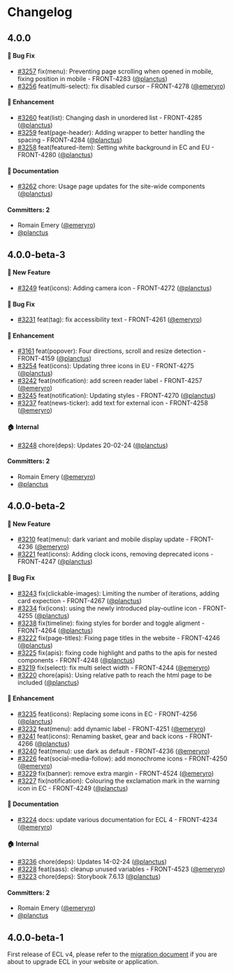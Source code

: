 # Changelog

## 4.0.0

#### :bug: Bug Fix

- [#3257](https://github.com/ec-europa/europa-component-library/pull/3257) fix(menu): Preventing page scrolling when opened in mobile, fixing position in mobile - FRONT-4283 ([@planctus](https://github.com/planctus))
- [#3256](https://github.com/ec-europa/europa-component-library/pull/3256) feat(multi-select): fix disabled cursor - FRONT-4278 ([@emeryro](https://github.com/emeryro))

#### :nail_care: Enhancement

- [#3260](https://github.com/ec-europa/europa-component-library/pull/3260) feat(list): Changing dash in unordered list - FRONT-4285 ([@planctus](https://github.com/planctus))
- [#3259](https://github.com/ec-europa/europa-component-library/pull/3259) feat(page-header): Adding wrapper to better handling the spacing - FRONT-4284 ([@planctus](https://github.com/planctus))
- [#3258](https://github.com/ec-europa/europa-component-library/pull/3258) feat(featured-item): Setting white background in EC and EU - FRONT-4280 ([@planctus](https://github.com/planctus))

#### :memo: Documentation

- [#3262](https://github.com/ec-europa/europa-component-library/pull/3262) chore: Usage page updates for the site-wide components ([@planctus](https://github.com/planctus))

#### Committers: 2

- Romain Emery ([@emeryro](https://github.com/emeryro))
- [@planctus](https://github.com/planctus)

## 4.0.0-beta-3

#### :rocket: New Feature

- [#3249](https://github.com/ec-europa/europa-component-library/pull/3249) feat(icons): Adding camera icon - FRONT-4272 ([@planctus](https://github.com/planctus))

#### :bug: Bug Fix

- [#3231](https://github.com/ec-europa/europa-component-library/pull/3231) feat(tag): fix accessibility text - FRONT-4261 ([@emeryro](https://github.com/emeryro))

#### :nail_care: Enhancement

- [#3161](https://github.com/ec-europa/europa-component-library/pull/3161) feat(popover): Four directions, scroll and resize detection - FRONT-4159 ([@planctus](https://github.com/planctus))
- [#3254](https://github.com/ec-europa/europa-component-library/pull/3254) feat(icons): Updating three icons in EU - FRONT-4275 ([@planctus](https://github.com/planctus))
- [#3242](https://github.com/ec-europa/europa-component-library/pull/3242) feat(notification): add screen reader label - FRONT-4257 ([@emeryro](https://github.com/emeryro))
- [#3245](https://github.com/ec-europa/europa-component-library/pull/3245) feat(notification): Updating styles - FRONT-4270 ([@planctus](https://github.com/planctus))
- [#3237](https://github.com/ec-europa/europa-component-library/pull/3237) feat(news-ticker): add text for external icon - FRONT-4258 ([@emeryro](https://github.com/emeryro))

#### :house: Internal

- [#3248](https://github.com/ec-europa/europa-component-library/pull/3248) chore(deps): Updates 20-02-24 ([@planctus](https://github.com/planctus))

#### Committers: 2

- Romain Emery ([@emeryro](https://github.com/emeryro))
- [@planctus](https://github.com/planctus)

## 4.0.0-beta-2

#### :rocket: New Feature

- [#3210](https://github.com/ec-europa/europa-component-library/pull/3210) feat(menu): dark variant and mobile display update - FRONT-4236 ([@emeryro](https://github.com/emeryro))
- [#3221](https://github.com/ec-europa/europa-component-library/pull/3221) feat(icons): Adding clock icons, removing deprecated icons - FRONT-4247 ([@planctus](https://github.com/planctus))

#### :bug: Bug Fix

- [#3243](https://github.com/ec-europa/europa-component-library/pull/3243) fix(clickable-images): Limiting the number of iterations, adding card expection - FRONT-4267 ([@planctus](https://github.com/planctus))
- [#3234](https://github.com/ec-europa/europa-component-library/pull/3234) fix(icons): using the newly introduced play-outline icon - FRONT-4255 ([@planctus](https://github.com/planctus))
- [#3238](https://github.com/ec-europa/europa-component-library/pull/3238) fix(timeline): fixing styles for border and toggle aligment - FRONT-4264 ([@planctus](https://github.com/planctus))
- [#3222](https://github.com/ec-europa/europa-component-library/pull/3222) fix(page-titles): Fixing page titles in the website - FRONT-4246 ([@planctus](https://github.com/planctus))
- [#3225](https://github.com/ec-europa/europa-component-library/pull/3225) fix(apis): fixing code highlight and paths to the apis for nested components - FRONT-4248 ([@planctus](https://github.com/planctus))
- [#3219](https://github.com/ec-europa/europa-component-library/pull/3219) fix(select): fix multi select width - FRONT-4244 ([@emeryro](https://github.com/emeryro))
- [#3220](https://github.com/ec-europa/europa-component-library/pull/3220) chore(apis): Using relative path to reach the html page to be included ([@planctus](https://github.com/planctus))

#### :nail_care: Enhancement

- [#3235](https://github.com/ec-europa/europa-component-library/pull/3235) feat(icons): Replacing some icons in EC - FRONT-4256 ([@planctus](https://github.com/planctus))
- [#3232](https://github.com/ec-europa/europa-component-library/pull/3232) feat(menu): add dynamic label - FRONT-4251 ([@emeryro](https://github.com/emeryro))
- [#3241](https://github.com/ec-europa/europa-component-library/pull/3241) feat(icons): Renaming basket, gear and back icons - FRONT-4266 ([@planctus](https://github.com/planctus))
- [#3240](https://github.com/ec-europa/europa-component-library/pull/3240) feat(menu): use dark as default - FRONT-4236 ([@emeryro](https://github.com/emeryro))
- [#3226](https://github.com/ec-europa/europa-component-library/pull/3226) feat(social-media-follow): add monochrome icons - FRONT-4250 ([@emeryro](https://github.com/emeryro))
- [#3229](https://github.com/ec-europa/europa-component-library/pull/3229) fix(banner): remove extra margin - FRONT-4524 ([@emeryro](https://github.com/emeryro))
- [#3227](https://github.com/ec-europa/europa-component-library/pull/3227) fix(notification): Colouring the exclamation mark in the warning icon in EC - FRONT-4249 ([@planctus](https://github.com/planctus))

#### :memo: Documentation

- [#3224](https://github.com/ec-europa/europa-component-library/pull/3224) docs: update various documentation for ECL 4 - FRONT-4234 ([@emeryro](https://github.com/emeryro))

#### :house: Internal

- [#3236](https://github.com/ec-europa/europa-component-library/pull/3236) chore(deps): Updates 14-02-24 ([@planctus](https://github.com/planctus))
- [#3228](https://github.com/ec-europa/europa-component-library/pull/3228) feat(sass): cleanup unused variables - FRONT-4523 ([@emeryro](https://github.com/emeryro))
- [#3223](https://github.com/ec-europa/europa-component-library/pull/3223) chore(deps): Storybook 7.6.13 ([@planctus](https://github.com/planctus))

#### Committers: 2

- Romain Emery ([@emeryro](https://github.com/emeryro))
- [@planctus](https://github.com/planctus)

## 4.0.0-beta-1

First release of ECL v4, please refer to the [migration document](docs/Migrating-v4.md) if you are about to upgrade ECL in your website or application.
